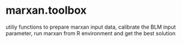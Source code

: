 # marxan.toolbox
utiliy functions to prepare marxan input data, calibrate the BLM input parameter, run marxan from R environment and get the best solution
